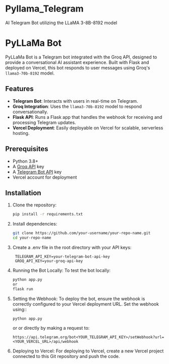 # Pyllama_Telegram
AI Telegram Bot utilizing the LLaMA 3-8B-8192 model
# PyLLaMa Bot

PyLLaMa Bot is a Telegram bot integrated with the Groq API, designed to provide a conversational AI assistant experience. Built with Flask and deployed on Vercel, this bot responds to user messages using Groq's `llama3-70b-8192` model.

## Features

- **Telegram Bot**: Interacts with users in real-time on Telegram.
- **Groq Integration**: Uses the `llama3-70b-8192` model to respond conversationally.
- **Flask API**: Runs a Flask app that handles the webhook for receiving and processing Telegram updates.
- **Vercel Deployment**: Easily deployable on Vercel for scalable, serverless hosting.

## Prerequisites

- Python 3.8+
- A [Groq API](https://groq.com) key
- A [Telegram Bot API](https://core.telegram.org/bots) key
- Vercel account for deployment

## Installation

1. Clone the repository:
   ```bash
   pip install -r requirements.txt

   ```
2. Install dependencies:
   ```bash
   git clone https://github.com/your-username/your-repo-name.git
   cd your-repo-name
   ```
3. Create a .env file in the root directory with your API keys:
   ```env
    TELEGRAM_API_KEY=your-telegram-bot-api-key
    GROQ_API_KEY=your-groq-api-key
    ```

4. Running the Bot Locally:
    To test the bot locally:
   ```bash
   python app.py
   or
   flask run
   ```
5. Setting the Webhook:
    To deploy the bot, ensure the webhook is correctly configured to your Vercel deployment URL. Set the webhook using::
   ```bash
   python app.py
   ```
   or or directly by making a request to:
   ```url
   https://api.telegram.org/bot<YOUR_TELEGRAM_API_KEY>/setWebhook?url=<YOUR_VERCEL_URL>/api/webhook
   ```
6. Deploying to Vercel:
    For deploying to Vercel, create a new Vercel project connected to this Git repository and push the code.